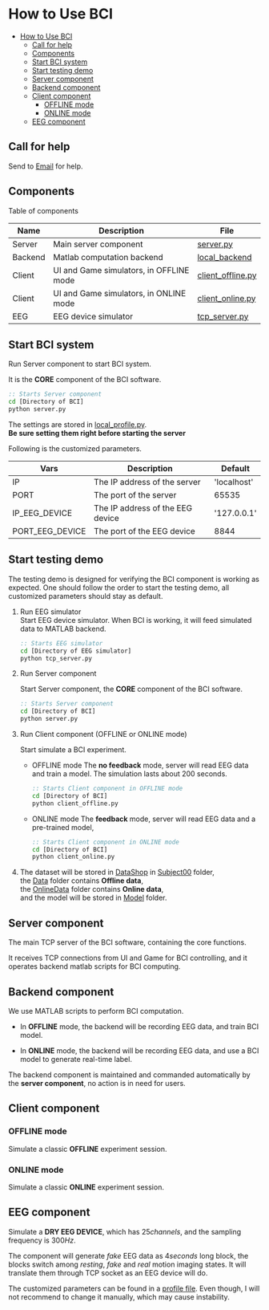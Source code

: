 # How to Use BCI

- [How to Use BCI](#how-to-use-bci)
  - [Call for help](#call-for-help)
  - [Components](#components)
  - [Start BCI system](#start-bci-system)
  - [Start testing demo](#start-testing-demo)
  - [Server component](#server-component)
  - [Backend component](#backend-component)
  - [Client component](#client-component)
    - [OFFLINE mode](#offline-mode)
    - [ONLINE mode](#online-mode)
  - [EEG component](#eeg-component)

## Call for help

Send to [Email](mailto:listenzcc@mail.bnu.edu.cn "listenzcc@mail.bnu.edu.cn") for help.

## Components

Table of components

| Name    | Description                             | File                                                   |
| ------- | --------------------------------------- | ------------------------------------------------------ |
| Server  | Main server component                   | [server.py](./server.py)                               |
| Backend | Matlab computation backend              | [local_backend](./local_backend)                       |
| Client  | UI and Game simulators, in OFFLINE mode | [client_offline.py](./client_offline.py)               |
| Client  | UI and Game simulators, in ONLINE mode  | [client_online.py](./client_online.py)                 |
| EEG     | EEG device simulator                    | [tcp_server.py](../EEG_Device_Simulator/tcp_server.py) |

## Start BCI system

Run Server component to start BCI system.

It is the **CORE** component of the BCI software.

  ```cmd
  :: Starts Server component
  cd [Directory of BCI]
  python server.py
  ```

The settings are stored in [local_profile.py](./local_profile.py).  
**Be sure setting them right before starting the server**

Following is the customized parameters.

| Vars            | Description                      | Default     |
| --------------- | -------------------------------- | ----------- |
| IP              | The IP address of the server     | 'localhost' |
| PORT            | The port of the server           | 65535       |
| IP_EEG_DEVICE   | The IP address of the EEG device | '127.0.0.1' |
| PORT_EEG_DEVICE | The port of the EEG device       | 8844        |

## Start testing demo

The testing demo is designed for verifying the BCI component is working as expected.
One should follow the order to start the testing demo,
all customized parameters should stay as default.

1. Run EEG simulator  
    Start EEG device simulator.
    When BCI is working, it will feed simulated data to MATLAB backend.

    ```cmd
    :: Starts EEG simulator
    cd [Directory of EEG simulator]
    python tcp_server.py
    ```

2. Run Server component

    Start Server component, the **CORE** component of the BCI software.

    ```cmd
    :: Starts Server component
    cd [Directory of BCI]
    python server.py
    ```

3. Run Client component (OFFLINE or ONLINE mode)

    Start simulate a BCI experiment.

    - OFFLINE mode
        The **no feedback** mode, server will read EEG data and train a model.
        The simulation lasts about 200 seconds.

        ```cmd
        :: Starts Client component in OFFLINE mode
        cd [Directory of BCI]
        python client_offline.py
        ```

    - ONLINE mode
        The **feedback** mode, server will read EEG data and a pre-trained model,

        ```cmd
        :: Starts Client component in ONLINE mode
        cd [Directory of BCI]
        python client_online.py
        ```

4. The dataset will be stored in [DataShop](./DataShop) in [Subject00](./DataShop/Subject00) folder,  
   the [Data](./DataShop/Subject00/Data) folder contains **Offline data**,  
   the [OnlineData](./DataShop/Subject00/OnlineData) folder contains **Online data**,  
   and the model will be stored in [Model](./DataShop/Subject00/Model) folder.

## Server component

The main TCP server of the BCI software, containing the core functions.

It receives TCP connections from UI and Game for BCI controlling,
and it operates backend matlab scripts for BCI computing.

## Backend component

We use MATLAB scripts to perform BCI computation.

- In **OFFLINE** mode,
    the backend will be recording EEG data,
    and train BCI model.

- In **ONLINE** mode,
    the backend will be recording EEG data,
    and use a BCI model to generate real-time label.

The backend component is maintained and commanded automatically by the **server component**,
no action is in need for users.

## Client component

### OFFLINE mode

Simulate a classic **OFFLINE** experiment session.

### ONLINE mode

Simulate a classic **ONLINE** experiment session.

## EEG component

Simulate a **DRY EEG DEVICE**,
which has $25 channels$, and the sampling frequency is $300 Hz$.

The component will generate *fake* EEG data as $4 seconds$ long block,
the blocks switch among *resting*, *fake* and *real* motion imaging states.
It will translate them through TCP socket as an EEG device will do.

The customized parameters can be found in a [profile file](../EEG_Device_Simulator/local_profile.py).
Even though, I will not recommend to change it manually, which may cause instability.
